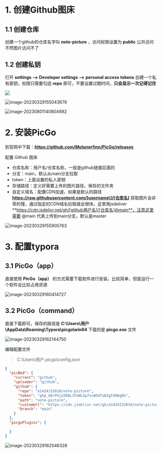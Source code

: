 # 1. 创建Github图床

## 1.1 创建仓库

创建一个github的仓库名字叫 **note-picture** ，访问权限设置为 **public** 公共访问不然图片访问不了

## 1.2 创建私钥

打开 **settings --> Developer settings --> personal access tokens** 创建一个私有密钥，权限只需要勾选 **repo** 即可，不要设置过期时间，**只会显示一次记得记住**

<img src="https://cdn.jsdelivr.net/gh/a1424132610/note-picture@main/note-picture/image-20230329155043676.png"/>

![image-20230329155043676](https://cdn.jsdelivr.net/gh/a1424132610/note-picture@main/note-picture/image-20230329154757313.png)

![image-20230801140804692](https://cdn.jsdelivr.net/gh/a1424132610/note-picture@main/note-picture/image-20230801140804692.png)

# 2. 安装PicGo

到官网中下载：**https://github.com/Molunerfinn/PicGo/releases**

配置 Github 图床

- 仓库名称：用户名/仓库名称，一般是github链接后面的
- 分支：main，默认从main分支拉取
- token：上面设置的私人密钥
- 存储路径：定义好需要上传的图片路径，保存的文件夹
- 自定义域名：配置CDN加速，如果是默认的路径 **https://raw.githubusercontent.com/[username\]/[仓库名]** 获取图片会非常的慢，通过指定的CDN域名拉取就会很快，这里用jsdeliver **https://cdn.jsdelivr.net/gh/[github用户名]/[仓库名]@main**，注意这里需要 @main 代表上传到main分支，默认是master

![image-20230329155905763](https://cdn.jsdelivr.net/gh/a1424132610/note-picture@main/note-picture/image-20230329155905763.png)

# 3. 配置typora

## 3.1 PicGo（app）

直接使用 **PicGo（app）** 的方式需要下载软件进行安装，比较简单，但是运行一个软件会比较占用资源

![image-20230329160414727](https://cdn.jsdelivr.net/gh/a1424132610/note-picture@main/note-picture/image-20230329162144750.png)

## 3.2 PicGo（command）

直接下载即可，保存的路径是 **C:\Users\用户\AppData\Roaming\Typora\picgo\win64** 下载的是 **picgo.exe** 文件

![image-20230329162144750](https://cdn.jsdelivr.net/gh/a1424132610/note-picture@main/note-picture/image-20230329160414727.png)



编辑配置文件

> C:\Users\用户\.picgo\config.json

```json
{
  "picBed": {
    "current": "github",
    "uploader": "github",
    "github": {
      "repo": "a1424132610/note-picture",
      "token": "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",
      "path": "note-picture",
      "customUrl": "https://cdn.jsdelivr.net/gh/a1424132610/note-picture@main",
      "branch": "main"
    }
  },
  "picgoPlugins": {
    
  }
}
```

![image-20230329162546328](https://cdn.jsdelivr.net/gh/a1424132610/note-picture@main/note-picture/image-20230329162546328.png)